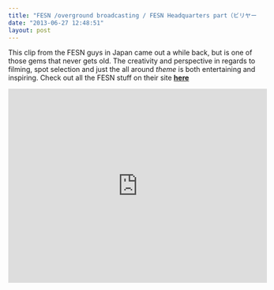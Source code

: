 ```yaml
---
title: "FESN /overground broadcasting / FESN Headquarters part（ビリヤードパート）"
date: "2013-06-27 12:48:51"
layout: post
---
```


<p>This clip from the FESN guys in Japan came out a while back, but is one of those gems that never gets old. The creativity and perspective in regards to filming, spot selection and just the all around <em>theme</em> is both entertaining and inspiring. Check out all the FESN stuff on their site <strong><a href="http://www.fareastskatenetwork.com/">here</a> </strong></p>
<p><iframe frameborder="0" height="393" src="http://www.youtube.com/embed/GlDo2i_tXIg?feature=player_detailpage" width="524"></iframe></p>
